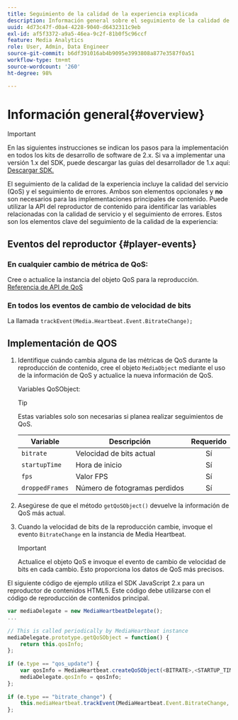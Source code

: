 ```yaml
---
title: Seguimiento de la calidad de la experiencia explicada
description: Información general sobre el seguimiento de la calidad de la experiencia (QoE, QoS) mediante Media SDK.
uuid: 4d73c47f-d0a4-4228-9040-d6432311c9eb
exl-id: af5f3372-a9a5-46ea-9c2f-81b0f5c96ccf
feature: Media Analytics
role: User, Admin, Data Engineer
source-git-commit: b6df391016ab4b9095e3993808a877e3587f0a51
workflow-type: tm+mt
source-wordcount: '260'
ht-degree: 98%

---
```


# Información general{#overview}

>[!IMPORTANT]
>
>En las siguientes instrucciones se indican los pasos para la implementación en todos los kits de desarrollo de software de 2.x. Si va a implementar una versión 1.x del SDK, puede descargar las guías del desarrollador de 1.x aquí: [Descargar SDK.](/help/sdk-implement/download-sdks.md)

El seguimiento de la calidad de la experiencia incluye la calidad del servicio (QoS) y el seguimiento de errores. Ambos son elementos opcionales y **no** son necesarios para las implementaciones principales de contenido. Puede utilizar la API del reproductor de contenido para identificar las variables relacionadas con la calidad de servicio y el seguimiento de errores. Estos son los elementos clave del seguimiento de la calidad de la experiencia:

## Eventos del reproductor {#player-events}

### En cualquier cambio de métrica de QoS:

Cree o actualice la instancia del objeto QoS para la reproducción. [Referencia de API de QoS](https://adobe-marketing-cloud.github.io/media-sdks/reference/javascript/MediaHeartbeat.html#.createQoSObject)

### En todos los eventos de cambio de velocidad de bits

La llamada `trackEvent(Media.Heartbeat.Event.BitrateChange);`

## Implementación de QOS

1. Identifique cuándo cambia alguna de las métricas de QoS durante la reproducción de contenido, cree el objeto `MediaObject` mediante el uso de la información de QoS y actualice la nueva información de QoS.

   Variables QoSObject:

   >[!TIP]
   >
   >Estas variables solo son necesarias si planea realizar seguimientos de QoS.

   | Variable | Descripción | Requerido |
   | --- | --- | :---: |
   | `bitrate` | Velocidad de bits actual | Sí |
   | `startupTime` | Hora de inicio | Sí |
   | `fps` | Valor FPS | Sí |
   | `droppedFrames` | Número de fotogramas perdidos | Sí |

1. Asegúrese de que el método `getQoSObject()` devuelve la información de QoS más actual.
1. Cuando la velocidad de bits de la reproducción cambie, invoque el evento `BitrateChange` en la instancia de Media Heartbeat.

   >[!IMPORTANT]
   >
   >Actualice el objeto QoS e invoque el evento de cambio de velocidad de bits en cada cambio. Esto proporciona los datos de QoS más precisos.

El siguiente código de ejemplo utiliza el SDK JavaScript 2.x para un reproductor de contenidos HTML5. Este código debe utilizarse con el código de reproducción de contenidos principal.

```js
var mediaDelegate = new MediaHeartbeatDelegate(); 
...  
 
// This is called periodically by MediaHeartbeat instance 
mediaDelegate.prototype.getQoSObject = function() { 
    return this.qosInfo; 
}; 
 
if (e.type == "qos_update") { 
    var qosInfo = MediaHeartbeat.createQoSObject(<BITRATE>,<STARTUP_TIME>,<FPS>,<DROPPED_FRAMES>); 
    mediaDelegate.qosInfo = qosInfo; 
}; 
 
if (e.type == "bitrate_change") { 
    this.mediaHeartbeat.trackEvent(MediaHeartbeat.Event.BitrateChange, qosObject); 
};
```
